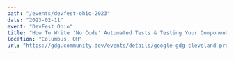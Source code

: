 ```yaml
---
path: "/events/devfest-ohio-2023"
date: "2023-02-11"
event: "DevFest Ohio"
title: "How To Write 'No Code' Automated Tests & Testing Your Components Is As Simple As Pie"
location: "Columbus, OH"
url: "https://gdg.community.dev/events/details/google-gdg-cleveland-presents-ohio-devfest-2023/"
---
```

